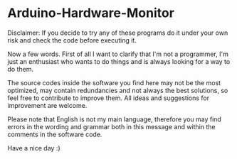 # Arduino-Hardware-Monitor
Disclaimer: If you decide to try any of these programs do it under your own risk and check the code before executing it.

Now a few words.
First of all I want to clarify that I'm not a programmer, I'm just an enthusiast who wants to do things and is always looking for a way to do them.

The source codes inside the software you find here may not be the most optimized, may contain redundancies and not always the best solutions, so feel free to contribute to improve them. All ideas and suggestions for improvement are welcome.

Please note that English is not my main language, therefore you may find errors in the wording and grammar both in this message and within the comments in the software code.

Have a nice day :)
